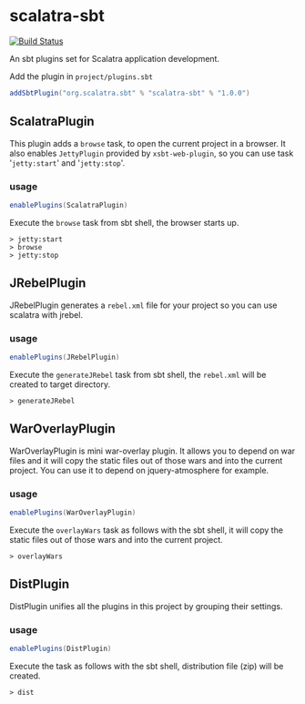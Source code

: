 scalatra-sbt
============

[![Build Status](https://travis-ci.org/scalatra/scalatra-sbt.svg)](https://travis-ci.org/scalatra/scalatra-sbt)

An sbt plugins set for Scalatra application development.

Add the plugin in `project/plugins.sbt`

```scala
addSbtPlugin("org.scalatra.sbt" % "scalatra-sbt" % "1.0.0")
```

## ScalatraPlugin

This plugin adds a `browse` task, to open the current project in a browser.
It also enables `JettyPlugin` provided by `xsbt-web-plugin`,
so you can use task '`jetty:start`' and '`jetty:stop`'.

### usage

```scala
enablePlugins(ScalatraPlugin)
```

Execute the `browse` task from sbt shell, the browser starts up.

```
> jetty:start
> browse
> jetty:stop
```

## JRebelPlugin

JRebelPlugin generates a `rebel.xml` file for your project so you can use scalatra with jrebel.

### usage

```scala
enablePlugins(JRebelPlugin)
```

Execute the `generateJRebel` task from sbt shell, the `rebel.xml` will be created to target directory.

```
> generateJRebel
```

## WarOverlayPlugin

WarOverlayPlugin is mini war-overlay plugin. It allows you to depend on war files and
it will copy the static files out of those wars and into the current project.
You can use it to depend on jquery-atmosphere for example.

### usage

```scala
enablePlugins(WarOverlayPlugin)
```

Execute the `overlayWars` task as follows with the sbt shell, it will copy the static files out of
those wars and into the current project.

```
> overlayWars
```

## DistPlugin

DistPlugin unifies all the plugins in this project by grouping their settings.

### usage

```scala
enablePlugins(DistPlugin)
```

Execute the task as follows with the sbt shell, distribution file (zip) will be created.

```
> dist
```
